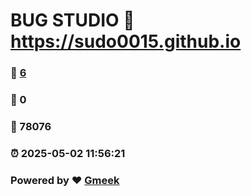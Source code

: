 # BUG STUDIO :link: https://sudo0015.github.io 
### :page_facing_up: [6](https://sudo0015.github.io/tag.html) 
### :speech_balloon: 0 
### :hibiscus: 78076 
### :alarm_clock: 2025-05-02 11:56:21 
### Powered by :heart: [Gmeek](https://github.com/Meekdai/Gmeek)
